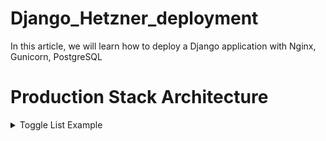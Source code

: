 # Django_Hetzner_deployment

<p>In this article, we will learn how to deploy a Django application with Nginx, Gunicorn, PostgreSQL</p>

# Production Stack Architecture
<details>
   <summary>Toggle List Example</summary>

    ### Heading
    1. ABC
    2. DEF
       * Hello
</details>
